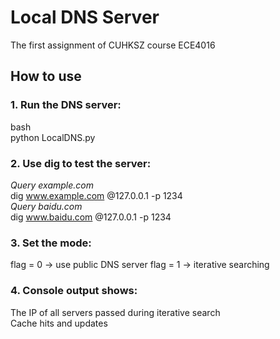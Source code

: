 # Local DNS Server
The first assignment of CUHKSZ course ECE4016

## How to use

### 1. Run the DNS server:
bash  
python LocalDNS.py  

### 2. Use dig to test the server:
*Query example.com*  
dig www.example.com @127.0.0.1 -p 1234  
*Query baidu.com*  
dig www.baidu.com @127.0.0.1 -p 1234  

### 3. Set the mode:
flag = 0 → use public DNS server 
flag = 1 → iterative searching  

### 4. Console output shows:
The IP of all servers passed during iterative search  
Cache hits and updates  